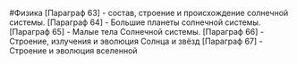 #Физика 
[Параграф 63] - состав, строение и происхождение солнечной системы.
[Параграф 64] - Большие планеты солнечной системы.
[Параграф 65] - Малые тела Солнечной системы.
[Параграф 66] - Строение, излучения и эволюция Солнца и звёзд
[Параграф 67] - Строение и эволюция вселенной